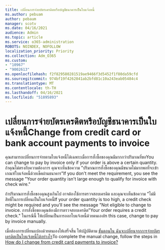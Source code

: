 ```yaml
---
title: เปลี่ยนการจ่ายบัตรเครดิตหรือบัญชีธนาคารเป็นใบแจ้งหนี้
ms.author: pebuam
author: pebaum
manager: scotv
ms.date: 04/16/2021
audience: Admin
ms.topic: article
ms.service: o365-administration
ROBOTS: NOINDEX, NOFOLLOW
localization_priority: Priority
ms.collection: Adm_O365
ms.custom:
- "10967"
- "9002613"
ms.openlocfilehash: f2f829580281519ae9466f3d5452f1f80da59cfd
ms.sourcegitcommit: 974bf19f4262841ab2bfd81c10a243eab05484c4
ms.translationtype: MT
ms.contentlocale: th-TH
ms.lasthandoff: 04/16/2021
ms.locfileid: "51895893"
---
```

# <a name="change-from-credit-card-or-bank-account-payments-to-invoice"></a><span data-ttu-id="0953b-102">เปลี่ยนการจ่ายบัตรเครดิตหรือบัญชีธนาคารเป็นใบแจ้งหนี้</span><span class="sxs-lookup"><span data-stu-id="0953b-102">Change from credit card or bank account payments to invoice</span></span>

<span data-ttu-id="0953b-103">คุณสามารถเปลี่ยนการจ่ายตามใบแจ้งหนี้ได้เฉพาะเมื่อการสั่งซื้อของคุณมีมากกว่าปริมาณที่ขอ</span><span class="sxs-lookup"><span data-stu-id="0953b-103">You can change to pay by invoice only if your order is above a certain quantity.</span></span> <span data-ttu-id="0953b-104">ถ้าคุณไม่ตรงกับความต้องการ คุณจะเห็นข้อความ "ปริมาณการสั่งซื้อของคุณมีขนาดไม่มากพอที่จะเข้าเกณฑ์ใบแจ้งหนี้ด้วยเช็คผ่านธนาคาร"</span><span class="sxs-lookup"><span data-stu-id="0953b-104">If you don't meet the requirement, you see the message "Your order quantity isn't large enough to qualify for invoice with check wire."</span></span> 

<span data-ttu-id="0953b-105">ถ้าปริมาณการสั่งซื้อของคุณสูงเกินไป อาจต้องใช้การตรวจสอบเครดิต และคุณจะเห็นข้อความ "ไม่มีสิทธิ์ในการเปลี่ยนเป็นใบแจ้งหนี้</span><span class="sxs-lookup"><span data-stu-id="0953b-105">If your order quantity is too high, a credit check might be required and you'll see the message "Not eligible to change to invoice.</span></span> <span data-ttu-id="0953b-106">การสั่งซื้อของคุณต้องมีการตรวจสอบเครดิต"</span><span class="sxs-lookup"><span data-stu-id="0953b-106">Your order requires a credit check."</span></span> <span data-ttu-id="0953b-107">ในกรณีนี้ ให้เปลี่ยนเป็นการออกใบแจ้งหนี้ด้วยตนเอง</span><span class="sxs-lookup"><span data-stu-id="0953b-107">In this case, change to pay by invoice manually.</span></span> 

<span data-ttu-id="0953b-108">เมื่อต้องการเปลี่ยนแปลงด้วยตนเองให้เสร็จสิ้น ให้ปฏิบัติตาม [ขั้นตอนใน ฉันจะเปลี่ยนจากการจ่ายบัตรเครดิตเป็นใบแจ้งหนี้ได้อย่างไร](https://docs.microsoft.com/alchemyinsights/how-do-i-change-from-credit-card-payments-to-invoice)</span><span class="sxs-lookup"><span data-stu-id="0953b-108">To complete the manual change, follow the steps in [How do I change from credit card payments to invoice?](https://docs.microsoft.com/alchemyinsights/how-do-i-change-from-credit-card-payments-to-invoice)</span></span>